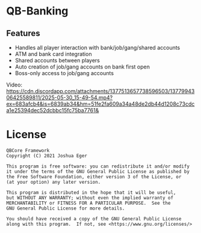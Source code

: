 # QB-Banking

## Features
- Handles all player interaction with bank/job/gang/shared accounts
- ATM and bank card integration
- Shared accounts between players
- Auto creation of job/gang accounts on bank first open
- Boss-only access to job/gang accounts

Video: https://cdn.discordapp.com/attachments/1377513657738596503/1377994306425589811/2025-05-30_15-49-54.mp4?ex=683afcb4&is=6839ab34&hm=51fe2fa609a34a48de2db44d1208c73cdca1e25394dec52dcbbc15fc75ba7761&

# License

    QBCore Framework
    Copyright (C) 2021 Joshua Eger

    This program is free software: you can redistribute it and/or modify
    it under the terms of the GNU General Public License as published by
    the Free Software Foundation, either version 3 of the License, or
    (at your option) any later version.

    This program is distributed in the hope that it will be useful,
    but WITHOUT ANY WARRANTY; without even the implied warranty of
    MERCHANTABILITY or FITNESS FOR A PARTICULAR PURPOSE.  See the
    GNU General Public License for more details.

    You should have received a copy of the GNU General Public License
    along with this program.  If not, see <https://www.gnu.org/licenses/>
